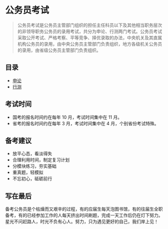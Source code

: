 # 公务员考试

> 公务员考试是公务员主管部门组织的担任主任科员以下及其他相当职务层次的非领导职务公务员的录用考试，共分为申论、行测两门考试。公务员考试采取公开考试、严格考察、平等竞争、择优录取的办法，中央机关及其直属机构公务员的录用，由中央公务员主管部门负责组织，地方各级机关公务员的录用，由省级公务员主管部门负责组织。

## 目录

* [申论](申论)
* [行测](行测)

## 考试时间

* 国考的报名时间约在每年 10 月，考试时间集中在 11 月。
* 省考的报名时间约在每年 3 月，考试时间集中在 4 月，个别省份考试特殊。

## 备考建议

* 放平心态，看淡得失
* 合理利用时间，制定复习计划
* 分模块练习，夯实基础
* 重真题，轻模拟
* 不忘初心，砥砺前行

## 写在最后

备考公务员是个枯燥而又艰辛的过程，有的应届生每天泡图书馆，有的往届生全职备考，有的已经参加工作的人每天挤出时间刷题，完成一天工作后仍在灯下努力。星光不问赶路人，时光不负有心人。努力，只为遇见更好的自己，我们岸上见！